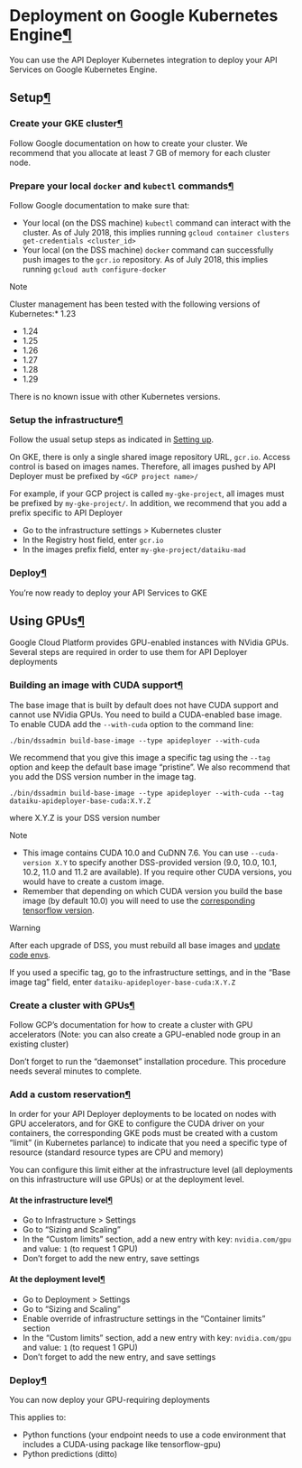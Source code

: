Deployment on Google Kubernetes Engine[¶](#deployment-on-google-kubernetes-engine "Permalink to this heading")
==============================================================================================================


You can use the API Deployer Kubernetes integration to deploy your API Services on Google Kubernetes Engine.



Setup[¶](#setup "Permalink to this heading")
--------------------------------------------



### Create your GKE cluster[¶](#create-your-gke-cluster "Permalink to this heading")


Follow Google documentation on how to create your cluster. We recommend that you allocate at least 7 GB of memory for each cluster node.




### Prepare your local `docker` and `kubectl` commands[¶](#prepare-your-local-docker-and-kubectl-commands "Permalink to this heading")


Follow Google documentation to make sure that:


* Your local (on the DSS machine) `kubectl` command can interact with the cluster. As of July 2018, this implies running `gcloud container clusters get-credentials <cluster_id>`
* Your local (on the DSS machine) `docker` command can successfully push images to the `gcr.io` repository. As of July 2018, this implies running `gcloud auth configure-docker`



Note



Cluster management has been tested with the following versions of Kubernetes:* 1\.23
* 1\.24
* 1\.25
* 1\.26
* 1\.27
* 1\.28
* 1\.29




There is no known issue with other Kubernetes versions.





### Setup the infrastructure[¶](#setup-the-infrastructure "Permalink to this heading")


Follow the usual setup steps as indicated in [Setting up](setup.html).


On GKE, there is only a single shared image repository URL, `gcr.io`. Access control is based on images names. Therefore, all images pushed by API Deployer must be prefixed by `<GCP project name>/`


For example, if your GCP project is called `my-gke-project`, all images must be prefixed by `my-gke-project/`. In addition, we recommend that you add a prefix specific to API Deployer


* Go to the infrastructure settings \> Kubernetes cluster
* In the Registry host field, enter `gcr.io`
* In the images prefix field, enter `my-gke-project/dataiku-mad`




### Deploy[¶](#deploy "Permalink to this heading")


You’re now ready to deploy your API Services to GKE





Using GPUs[¶](#using-gpus "Permalink to this heading")
------------------------------------------------------


Google Cloud Platform provides GPU\-enabled instances with NVidia GPUs. Several steps are required in order to use them for API Deployer deployments



### Building an image with CUDA support[¶](#building-an-image-with-cuda-support "Permalink to this heading")


The base image that is built by default does not have CUDA support and cannot use NVidia GPUs.
You need to build a CUDA\-enabled base image. To enable CUDA add the `--with-cuda` option to the command line:



```
./bin/dssadmin build-base-image --type apideployer --with-cuda
```

We recommend that you give this image a specific tag using the `--tag` option and keep the default base image “pristine”. We also recommend that you add the DSS version number in the image tag.



```
./bin/dssadmin build-base-image --type apideployer --with-cuda --tag dataiku-apideployer-base-cuda:X.Y.Z
```

where X.Y.Z is your DSS version number



Note


* This image contains CUDA 10\.0 and CuDNN 7\.6\. You can use `--cuda-version X.Y` to specify another DSS\-provided version (9\.0, 10\.0, 10\.1, 10\.2, 11\.0 and 11\.2 are available).
If you require other CUDA versions, you would have to create a custom image.
* Remember that depending on which CUDA version you build the base image (by default 10\.0\) you will need to use
the [corresponding tensorflow version](https://www.tensorflow.org/install/source#gpu).




Warning


After each upgrade of DSS, you must rebuild all base images and [update code envs](../../containers/code-envs.html).



If you used a specific tag, go to the infrastructure settings, and in the “Base image tag” field, enter `dataiku-apideployer-base-cuda:X.Y.Z`




### Create a cluster with GPUs[¶](#create-a-cluster-with-gpus "Permalink to this heading")


Follow GCP’s documentation for how to create a cluster with GPU accelerators (Note: you can also create a GPU\-enabled node group in an existing cluster)


Don’t forget to run the “daemonset” installation procedure. This procedure needs several minutes to complete.




### Add a custom reservation[¶](#add-a-custom-reservation "Permalink to this heading")


In order for your API Deployer deployments to be located on nodes with GPU accelerators, and for GKE to configure the CUDA driver on your containers, the corresponding GKE pods must be created with a custom “limit” (in Kubernetes parlance) to indicate that you need a specific type of resource (standard resource types are CPU and memory)


You can configure this limit either at the infrastructure level (all deployments on this infrastructure will use GPUs) or at the deployment level.



#### At the infrastructure level[¶](#at-the-infrastructure-level "Permalink to this heading")


* Go to Infrastructure \> Settings
* Go to “Sizing and Scaling”
* In the “Custom limits” section, add a new entry with key: `nvidia.com/gpu` and value: `1` (to request 1 GPU)
* Don’t forget to add the new entry, save settings




#### At the deployment level[¶](#at-the-deployment-level "Permalink to this heading")


* Go to Deployment \> Settings
* Go to “Sizing and Scaling”
* Enable override of infrastructure settings in the “Container limits” section
* In the “Custom limits” section, add a new entry with key: `nvidia.com/gpu` and value: `1` (to request 1 GPU)
* Don’t forget to add the new entry, and save settings





### Deploy[¶](#id1 "Permalink to this heading")


You can now deploy your GPU\-requiring deployments


This applies to:


* Python functions (your endpoint needs to use a code environment that includes a CUDA\-using package like tensorflow\-gpu)
* Python predictions (ditto)